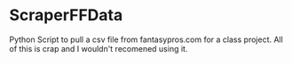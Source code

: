 # ScraperFFData
Python Script to pull a csv file from fantasypros.com for a class project.
All of this is crap and I wouldn't recomened using it.
